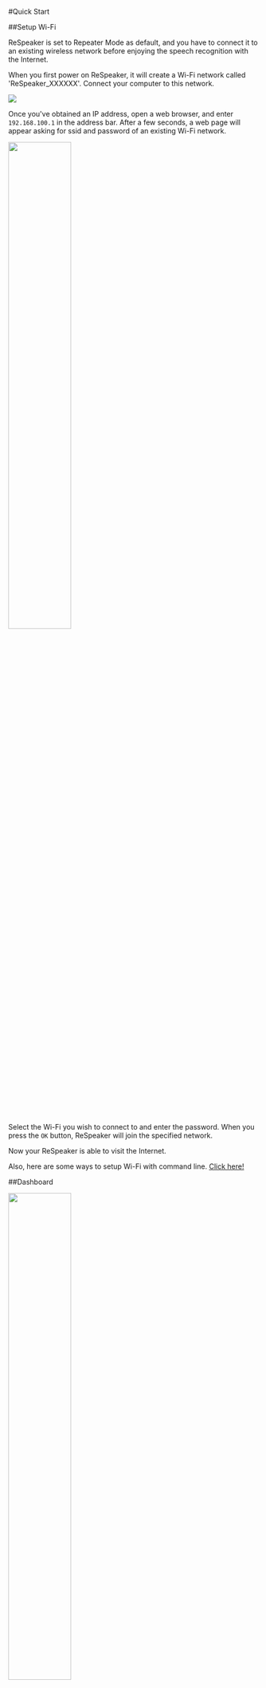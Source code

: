 #Quick Start

##Setup Wi-Fi

ReSpeaker is set to Repeater Mode as default, and you have to connect it to an existing wireless network before enjoying the speech recognition with the Internet.

When you first power on ReSpeaker, it will create a Wi-Fi network called 'ReSpeaker_XXXXXX'. Connect your computer to this network. 

<div class="text-center">
<img src="https://github.com/respeaker/get_started_with_respeaker/blob/master/img/wifi1.png?raw=true">
</div>

Once you've obtained an IP address, open a web browser, and enter `192.168.100.1` in the address bar. After a few seconds, a web page will appear asking for ssid and password of an existing Wi-Fi network.

<div class="text-center">
<img src="https://github.com/respeaker/get_started_with_respeaker/blob/master/img/wifi2.png?raw=true" width="50%" height="50%">
</div>

Select the Wi-Fi you wish to connect to and enter the password. When you press the `OK` button, ReSpeaker will join the specified network.

Now your ReSpeaker is able to visit the Internet.

Also, here are some ways to setup Wi-Fi with command line. [Click here!](https://github.com/respeaker/get_started_with_respeaker/wiki/WiFi)

##Dashboard

<div class="text-center">
<img src="https://github.com/respeaker/get_started_with_respeaker/blob/master/img/dashboard.png?raw=true" width="50%" height="50%">
</div>

Visit `192.168.100.1` again, the Dashboard of ReSpeaker will appear. You are able to have a overview of ReSpeaker, set up network, wifi and system on Dashboard.


##Mopidy music player

Mopidy is an extensible music server written in Python. `ReSpeaker` runs Mopidy server for playing music from local disk, Spotify, SoundCloud, Google Play Music and more.

After connecting your computer to ReSpeaker's Wi-Fi, enter `192.168.100.1:6680` in a web browser.
Then Mopidy web page will appear.

<div class="text-center">
<img src="https://github.com/respeaker/get_started_with_respeaker/blob/master/img/mopidywebserver.png?raw=true" width="50%" height="50%">
</div>

Please click `musicbox_webclient` to enter the HTML frontend for the Mopidy music server. Now you are able to play music on ReSpeaker from local disk and radio streams!

<div class="text-center">
<img src="https://github.com/respeaker/get_started_with_respeaker/blob/master/img/mopidymusic.png?raw=true" width="50%" height="50%">
</div>

##File manager

File manager is an extension of Mopidy music server. It allows you to browse/search/edit/upload your local file system. Enter `192.168.100.1:6680` in a web browser and click `filemanager` web client to get started.

<div class="text-center">
<img src="https://github.com/respeaker/get_started_with_respeaker/blob/master/img/filemanager.png?raw=true" width="50%" height="50%">
</div>

<div class="text-center">
<img src="https://github.com/respeaker/get_started_with_respeaker/blob/master/img/fileupload.png?raw=true" width="50%" height="50%">
</div>

<div class="text-center">
<img src="https://github.com/respeaker/get_started_with_respeaker/blob/master/img/editfile.png?raw=true" width="50%" height="50%">
</div>

##Web terminal

Web terminal [Pyxterm](https://github.com/respeaker/pyxterm), a pure python websocket terminal server,  is also an extension of Mopidy music server to get the web terminal. Enter `192.168.100.1:6680` in a web browser and click `terminal` web client to login in ReSpeaker terminal. 
The default username and password are all "root".

<div class="text-center">
<img src="https://github.com/respeaker/get_started_with_respeaker/blob/master/img/terminal.png?raw=true" width="50%" height="50%">
</div>

##First impression with Voice Interaction - ReSpeaker, play music!

With Bing Speech API, ReSpeaker can turn on and recognize audio coming from the microphone in real-time, or recognize audio from a file. 

To use Bing Speech API, first you have to get a key of Microsoft Cognitive Services from [here](https://www.microsoft.com/cognitive-services/en-us/speech-api), and copy it to `BING_KEY = '' `, then save the following code in `playmusic.py` and run it `python playmusic.py `

<div class="text-center">
<img src="https://github.com/respeaker/get_started_with_respeaker/blob/master/img/getbingapi.png?raw=true" width="50%" height="50%">
</div>

```
import logging
import time
import os
from threading import Thread, Event
from respeaker import Microphone
from respeaker.bing_speech_api import BingSpeechAPI
                                   
# use madplay to play mp3 file     
os.system('madplay')               
                                                   
# get a key from https://www.microsoft.com/cognitive-services/en-us/speech-api
BING_KEY = ''      
                              
                              
def task(quit_event):                                                         
    mic = Microphone(quit_event=quit_event)                                   
    bing = BingSpeechAPI(key=BING_KEY)                                        
                                             
    while not quit_event.is_set():
        if mic.wakeup('respeaker'):        
            print('Wake up')               
            data = mic.listen()            
            try:                      
                text = bing.recognize(data)
                if text:           
                    print('Recognized %s' % text)
                    if 'play music' in text:
                        print('I will play music!')
                        os.system('madplay Beethoven_Symphony_No.5p.mp3')
            except Exception as e:               
                print(e.message)                 
                                                                         
def main():                                                              
    logging.basicConfig(level=logging.DEBUG)                                                           
    quit_event = Event()        
    thread = Thread(target=task, args=(quit_event,))
    thread.start()                          
    while True:                             
        try:                                
            time.sleep(1)                           
        except KeyboardInterrupt:                   
            print('Quit')                           
            quit_event.set()
            break        
    thread.join()                
                                 
if __name__ == '__main__':       
    main()                  
```
Try to say "ReSpeaker, play music!". Then ReSpeaker will play "Beethoven\_Symphony\_No.5p.mp3" in the current path with **madplay**.

<div class="text-center">
<img src="https://github.com/respeaker/get_started_with_respeaker/blob/master/img/bingplaymusic.png?raw=true" width="50%" height="50%">
</div>


##Play with DLNA
not yet





##Use SD Card to Extend Storage
More often than not, a limited amount of storage is available on embedded devices(ReSpeaker has only 5M on-board flash storage left for users). More storage for applications and data can expand ReSpeaker's potential, so use SD card to extend storage as an **extroot** is a good choice.

By employing **extroot**, expansion of the storage capacity of your root file system is accomplished by using an added storage device. 
During the boot process, external storage space is mounted as the root file system, or in an overlay configuration over the original file system. 

1. Make sure your SD card is plugged into ReSpeaker and `/dev/mmcblk0p1` can be detected.

	```
	root@mylinkit:/# df -h
	Filesystem                Size      Used Available Use% Mounted on
	rootfs                    4.1M    432.0K      3.6M  10% /
	/dev/root                26.8M     26.8M         0 100% /rom
	tmpfs                    61.7M    272.0K     61.5M   0% /tmp
	/dev/mtdblock6            4.1M    432.0K      3.6M  10% /overlay
	overlayfs:/overlay        4.1M    432.0K      3.6M  10% /
	tmpfs                   512.0K         0    512.0K   0% /dev
	/dev/mmcblk0p1            3.2G      2.8G    246.0M  92% /tmp/run/mountd/mmcblk0p1
	```

2. Write an new emtry ext4 file system to your SD card.（Warning: When doing this, all the data on your SD card will be cleared） 

	```
	umount /dev/mmcblk0p1
	mkfs.ext4 /dev/mmcblk0p1
	```

3. Prepare your external storage root overlay.
	
	```
	mount /dev/mmcblk0p1 /mnt ; tar -C /overlay -cvf - . | tar -C /mnt -xf - ; umount /mnt
	```

4. Create fstab with the following command. This command will create a fstab template enabling all partitions and setting '/mnt/mmcblk0p1' partition as '/overlay' partition.
	
	```
	block detect > /etc/config/fstab;
	sed -i s/option$'\t'enabled$'\t'\'0\'/option$'\t'enabled$'\t'\'1\'/ /etc/config/fstab;
	sed -i s#/mnt/mmcblk0p1#/overlay# /etc/config/fstab;
	cat /etc/config/fstab;
   ```
   
5. Check if it is mountable to overlay.

	```
	root@mylinkit:/# mount /dev/mmcblk0p1 /overlay/
	[ 1771.940000] [EXFAT] trying to mount...
	[ 1771.950000] EXT4-fs (mmcblk0p1): couldn't mount as ext3 due to feature incompatibilities
	[ 1771.970000] EXT4-fs (mmcblk0p1): couldn't mount as ext2 due to feature incompatibilities
	[ 1771.990000] EXT4-fs (mmcblk0p1): mounted filesystem with ordered data mode. Opts: (null)
	root@mylinkit:/# df
	Filesystem           1K-blocks      Used Available Use% Mounted on
	rootfs                    4160       432      3728  10% /
	/dev/root                27392     27392         0 100% /rom
	tmpfs                    63224       276     62948   0% /tmp
	/dev/mtdblock6         3360336      6564   3163360   0% /overlay
	overlayfs:/overlay        4160       432      3728  10% /
	tmpfs                      512         0       512   0% /dev
	/dev/mmcblk0p1         3360336      6564   3163360   0% /overlay 
	```

6. Reboot ReSpeaker and check again. If SD card is mounted automatically, you are done. More informations about **extroot**, please click [here](https://wiki.openwrt.org/doc/howto/extroot).

